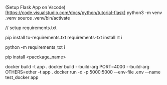 (Setup Flask App on Vscode)[https://code.visualstudio.com/docs/python/tutorial-flask]
python3 -m venv .venv
source .venv/bin/activate


// setup requirements.txt

pip install to-requirements.txt
requirements-txt install
rt i

python -m requirements_txt i 


pip install <pacckage_name>

docker build -t app .
docker build --build-arg PORT=4000 --build-arg OTHERS=other -t app .
docker run -d -p 5000:5000 --env-file .env --name test_docker app